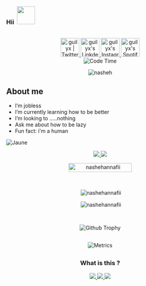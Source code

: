 ### Hii &nbsp;<a href="Hey"><img src="https://user-images.githubusercontent.com/84166927/131398029-d0af4153-3ebe-4918-bceb-59afe3c10fca.gif" width="48px"></a>


<p align="center">
<br/>
<a href="https://twitter.com/annafii">
  <img alt="guilyx | Twitter" width="50px" src="https://user-images.githubusercontent.com/43545812/144034996-602b144a-16e1-41cc-99e7-c6040b20dcaf.png"/>
</a>
<a href="https://www.linkedin.com/in/nasheh-annafii-18a6a0194">
  <img alt="guilyx's LinkdeIN" width="50px" src="https://user-images.githubusercontent.com/43545812/144035037-0f415fc7-9f96-4517-a370-ccc6e78a714b.png" />
</a>
<a href="https://www.instagram.com/nashehannafii">
  <img alt="guilyx's Instagram" width="50px" src="https://user-images.githubusercontent.com/43545812/144035088-0dfb165f-8fe0-4d13-896c-876c29d2b128.png" />
</a>
<a href="https://open.spotify.com/user/11147618695?si=zZFn6uAGRLyoU02lsG50GA">
  <img alt="guilyx's Spotify" width="50px" src="https://user-images.githubusercontent.com/43545812/144035120-1ad5169b-91c7-4078-bef9-6a82c733f373.png" />
</a>
<br>
<img alt="Code Time" src="https://img.shields.io/endpoint?style=flat&url=https://codetime-api.datreks.com/badge/1615?logoColor=white%26project=%26recentMS=0%26showProject=false" />
</p>

<p align="center">
  <img src="http://readme-typing-svg.herokuapp.com?color=%230B80F7&center=true&vCenter=true&multiline=false&lines=Hello+there!....🖐️;My+name+is+Nasheh;Age:😏;Huwalahumbaa...;Goodbye+and+Thank+you.....🥳" alt="nasheh">
</p>

## About me

-  I’m jobless
-  I’m currently learning how to be better
-  I’m looking to .....nothing
-  Ask me about how to be lazy
-  Fun fact: i'm a human

![Jaune](https://iili.io/pxF2Ie.jpg)

<p align="center">
  <a href="https://instagram.com/nashehannafii"><img src="https://img.shields.io/badge/nashehannafii-E4405F?style=for-the-badge&logo=instagram&logoColor=white"/> 
  <a href="https://wa.me/6285219370971"><img src="https://img.shields.io/badge/WassapMe-25D366?style=for-the-badge&logo=whatsapp&logoColor=white" />
</p>

<p align="center"> <a href="nashehannafii"><img width="170px" height="24" src="https://komarev.com/ghpvc/?username=nashehannafii&label=PROFILE%20VISITORS&color=blue&style=flat-square" alt="nashehannafii" /></a> </p><br> 


<div align="center">
<p>&nbsp;<img align="center" src="https://github-readme-stats.vercel.app/api?username=nashehannafii&show_icons=true&theme=nightowl" alt="nashehannafii" /></p>

<p>&nbsp;<img align="center" src="https://github-readme-stats.vercel.app/api/top-langs/?username=nashehannafii&theme=algolia&layout=compact&langs_count=10&hide_border=true&show_icons=true" alt="nashehannafii"/></p></a><br>


![Github Trophy](https://github-profile-trophy.vercel.app/?username=nashehannafii)


##


![Metrics](https://metrics.lecoq.io/nashehannafii?template=classic&followup=1&isocalendar=1&languages=1&isocalendar.duration=half-year&config.timezone=Asia%2FJakarta)

##
    
### What is this ?
<a href="https://github.com/nashehannafii/nashehannafii.github.io">
<img src="https://github-readme-stats.vercel.app/api/pin/?username=nashehannafii&repo=nashehannafii.github.io">
<a href="https://github.com/nashehannafii/reynaldi-spk">
<img src="https://github-readme-stats.vercel.app/api/pin/?username=nashehannafii&repo=reynaldi-spk">
<a href="https://github.com/nashehannafii/mywarung">
<img src="https://github-readme-stats.vercel.app/api/pin/?username=nashehannafii&repo=mywarung">
</a>

<!--
**nashehannafii/nashehannafii** is a ✨ _special_ ✨ repository because its `README.md` (this file) appears on your GitHub profile.

Here are some ideas to get you started:

- 🔭 I’m currently working on ...
- 🌱 I’m currently learning ...
- 👯 I’m looking to collaborate on ...
- 🤔 I’m looking for help with ...
- 💬 Ask me about ...
- 📫 How to reach me: ...
- 😄 Pronouns: ...
- ⚡ Fun fact: ...
-->
